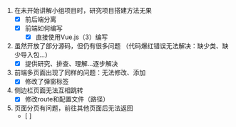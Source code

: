 1. 在未开始讲解小组项目时，研究项目搭建方法无果
   - [x] 前后端分离
   - [x] 前端如何编写
     - [x] 直接使用Vue.js（3）编写
2. 虽然开放了部分源码，但仍有很多问题
   （代码爆红错误无法解决：缺少类、缺少导入包...）
   - [x] 提供研究、排查、理解...逐步解决
3. 前端多页面出现了同样的问题：无法修改、添加
   - [x] 修改了弹窗标签
4. 侧边栏页面无法互相跳转
   - [x] 修改route和配置文件（路径）
5. 页面分页有问题，前往其他页面后无法返回
   - [ ] 